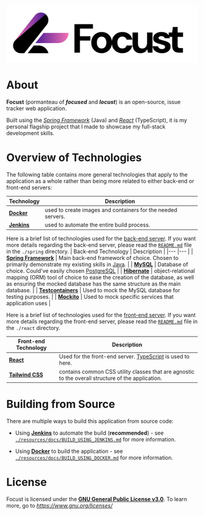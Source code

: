 <picture>
    <source media="(prefers-color-scheme: dark)" srcset="resources/images/focust-banner-white.png" width="512">
    <source media="(prefers-color-scheme: light)" srcset="resources/images/focust-banner-black.png" width="512">
    <img alt="Shows the banner for Focust, using white instead of black in dark mode to make the text in the image viewable." src="resources/images/focust-banner-black.png" width="512">
</picture>

# About

**Focust** (pormanteau of ***focused*** and ***locust***) is an open-source, issue tracker web application.

Built using the [*Spring Framework*](https://spring.io/) (Java) and [*React*](https://react.dev/) (TypeScript), it is my personal flagship project that I made to showcase my full-stack development skills.

# Overview of Technologies
The following table contains more general technologies that apply to the application as a whole rather than being more related to either back-end or front-end servers:

| Technology | Description |
|--- |--- |
| [**Docker**](https://www.docker.com/) | used to create images and containers for the needed servers. |
| [**Jenkins**](https://www.jenkins.io/) | used to automate the entire build process. |

Here is a brief list of technologies used for the [back-end server](./spring). If you want more details regarding the back-end server, please read the [`README.md`](./spring/README.md) file in the `./spring` directory.
| Back-end Technology | Description |
|--- |--- |
| [**Spring Framework**](https://spring.io/) | Main back-end framework of choice. Chosen to primarily demonstrate my existing skills in [Java](https://www.java.com/en/). |
| [**MySQL**](https://www.mysql.com/) | Database of choice. Could've easily chosen [PostgreSQL](https://www.postgresql.org/) |
| [**Hibernate**](https://hibernate.org/) | object-relational mapping (ORM) tool of choice to ease the creation of the database, as well as ensuring the mocked database has the same structure as the main database. |
| [**Testcontainers**](https://testcontainers.com/) | Used to mock the MySQL database for testing purposes. |
| [**Mockito**](https://site.mockito.org/) | Used to mock specific services that application uses |

Here is a brief list of technologies used for the [front-end server](./react). If you want more details regarding the front-end server, please read the [`README.md`](./react/README.md) file in the `./react` directory.

| Front-end Technology | Description |
|--- |--- |
| [**React**](https://react.dev/) | Used for the front-end server. [TypeScript](https://www.typescriptlang.org/) is used to here. |
| [**Tailwind CSS**](https://tailwindcss.com/) | contains common CSS utility classes that are agnostic to the overall structure of the application. |

# Building from Source
There are multiple ways to build this application from source code:

* Using [**Jenkins**](https://www.jenkins.io/) to automate the build (**recommended**) - see [`./resources/docs/BUILD_USING_JENKINS.md`](resources/docs/BUILD_USING_JENKINS.md) for more information.

* Using [**Docker**](https://www.docker.com/) to build the application - see [`./resources/docs/BUILD_USING_DOCKER.md`](resources/docs/BUILD_USING_DOCKER.md) for more information.


# License
Focust is licensed under the **[GNU General Public License v3.0](LICENSE)**. To learn more, go to *https://www.gnu.org/licenses/*